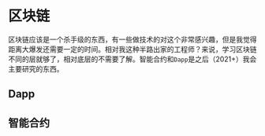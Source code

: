 # 区块链

区块链应该是一个杀手级的东西，有一些做技术的对这个非常感兴趣，但是我觉得距离大爆发还需要一定的时间。相对我这种半路出家的工程师？来说，学习区块链不同的层就够了，相对底层的不需要了解。智能合约和`Dapp`是之后（2021+）我会主要研究的东西。

## Dapp

## 智能合约